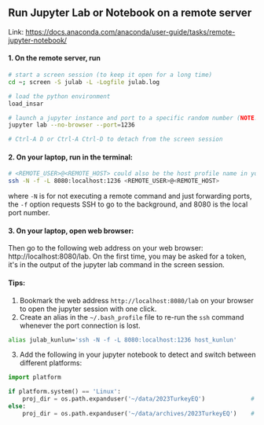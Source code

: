## Run Jupyter Lab or Notebook on a remote server

Link: https://docs.anaconda.com/anaconda/user-guide/tasks/remote-jupyter-notebook/

#### 1. On the remote server, run

```bash
# start a screen session (to keep it open for a long time)
cd ~; screen -S julab -L -Logfile julab.log

# load the python environment
load_insar

# launch a jupyter instance and port to a specific random number (NOTE: This **MUST BE DIFFERENT** for each user)
jupyter lab --no-browser --port=1236

# Ctrl-A D or Ctrl-A Ctrl-D to detach from the screen session
```

#### 2. On your laptop, run in the terminal:

```bash
# <REMOTE_USER>@<REMOTE_HOST> could also be the host profile name in your ~/.ssh/config file
ssh -N -f -L 8080:localhost:1236 <REMOTE_USER>@<REMOTE_HOST>
```

where `-N` is for not executing a remote command and just forwarding ports, the `-f` option requests SSH to go to the background, and 8080 is the local port number. 

#### 3. On your laptop, open web browser:

Then go to the following web address on your web browser: http://localhost:8080/lab. On the first time, you may be asked for a token, it's in the output of the jupyter lab command in the screen session.

#### Tips:

1. Bookmark the web address `http://localhost:8080/lab` on your browser to open the jupyter session with one click.
2. Create an alias in the `~/.bash_profile` file to re-run the `ssh` command whenever the port connection is lost.

```bash
alias julab_kunlun='ssh -N -f -L 8080:localhost:1236 host_kunlun'
```

3. Add the following in your jupyter notebook to detect and switch between different platforms:

```python
import platform

if platform.system() == 'Linux':
    proj_dir = os.path.expanduser('~/data/2023TurkeyEQ')             # on linux server
else:
    proj_dir = os.path.expanduser('~/data/archives/2023TurkeyEQ')    # on macos/windows laptop
```
